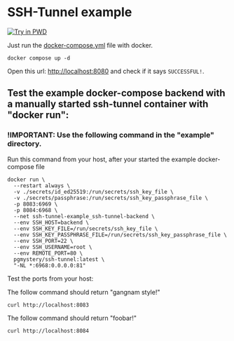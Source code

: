 # SSH-Tunnel example

[![Try in PWD](https://github.com/play-with-docker/stacks/raw/cff22438cb4195ace27f9b15784bbb497047afa7/assets/images/button.png)](http://play-with-docker.com?stack=http://play-with-docker.com/?stack=https://raw.githubusercontent.com/pgmystery/ssh-tunnel/main/example/play-with-docker-stack.yml)

Just run the [docker-compose.yml](docker-compose.yml) file with docker.
```shell
docker compose up -d
```

Open this url: [http://localhost:8080](http://localhost:8080) and check if it says `SUCCESSFUL!`.

## Test the example docker-compose backend with a manually started ssh-tunnel container with "docker run":

### !IMPORTANT: Use the following command in the "example" directory.

Run this command from your host, after your started the example docker-compose file

```shell
docker run \
  --restart always \
  -v ./secrets/id_ed25519:/run/secrets/ssh_key_file \
  -v ./secrets/passphrase:/run/secrets/ssh_key_passphrase_file \
  -p 8083:6969 \
  -p 8084:6968 \
  --net ssh-tunnel-example_ssh-tunnel-backend \
  --env SSH_HOST=backend \
  --env SSH_KEY_FILE=/run/secrets/ssh_key_file \
  --env SSH_KEY_PASSPHRASE_FILE=/run/secrets/ssh_key_passphrase_file \
  --env SSH_PORT=22 \
  --env SSH_USERNAME=root \
  --env REMOTE_PORT=80 \
  pgmystery/ssh-tunnel:latest \
  "-NL *:6968:0.0.0.0:81"
```

Test the ports from your host:

The follow command should return "gangnam style!"
```shell
curl http://localhost:8083
```

The follow command should return "foobar!"
```shell
curl http://localhost:8084
```
